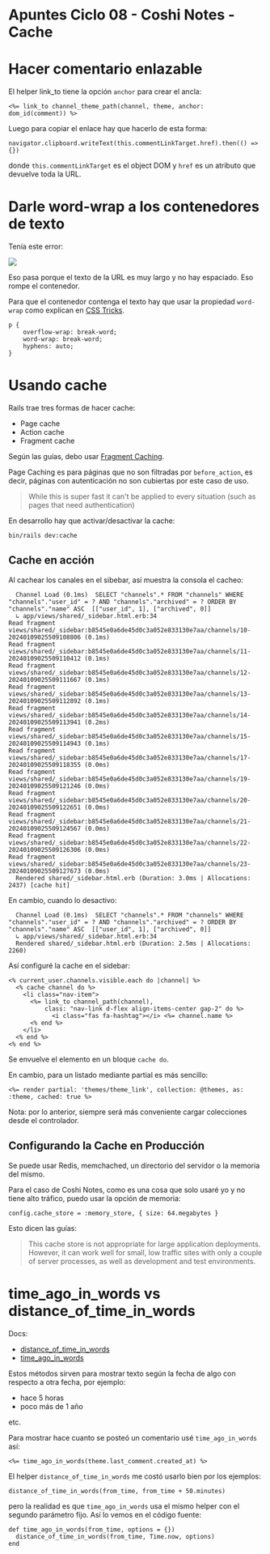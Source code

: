 # Apuntes Ciclo 08 - Coshi Notes - Cache

# Hacer comentario enlazable

El helper link_to tiene la opción `anchor` para crear el ancla:

    <%= link_to channel_theme_path(channel, theme, anchor: dom_id(comment)) %>

Luego para copiar el enlace hay que hacerlo de esta forma:

    navigator.clipboard.writeText(this.commentLinkTarget.href).then(() => {})

donde `this.commentLinkTarget` es el object DOM y `href` es un atributo que devuelve toda la URL.


# Darle word-wrap a los contenedores de texto

Tenía este error:

![](https://paper-attachments.dropboxusercontent.com/s_80A21DFF3870D194C13D898912EFBA56723A3C8E851D480905C3ED302F83980F_1705453472531_imagen.png)


Eso pasa porque el texto de la URL es muy largo y no hay espaciado. Eso rompe el contenedor.

Para que el contenedor contenga el texto hay que usar la propiedad `word-wrap` como explican en [CSS Tricks](https://css-tricks.com/snippets/css/prevent-long-urls-from-breaking-out-of-container/).

    p {
        overflow-wrap: break-word;
        word-wrap: break-word;
        hyphens: auto;
    }


# Usando cache

Rails trae tres formas de hacer cache:

- Page cache
- Action cache
- Fragment cache

Según las guías, debo usar [Fragment Caching](https://guides.rubyonrails.org/caching_with_rails.html#fragment-caching).

Page Caching es para páginas que no son filtradas por `before_action`, es decir, páginas con autenticación no son cubiertas por este caso de uso.

> While this is super fast it can't be applied to every situation (such as pages that need authentication)

En desarrollo hay que activar/desactivar la cache:

    bin/rails dev:cache


## Cache en acción

Al cachear los canales en el sibebar, así muestra la consola el cacheo:

      Channel Load (0.1ms)  SELECT "channels".* FROM "channels" WHERE "channels"."user_id" = ? AND "channels"."archived" = ? ORDER BY "channels"."name" ASC  [["user_id", 1], ["archived", 0]]
      ↳ app/views/shared/_sidebar.html.erb:34
    Read fragment views/shared/_sidebar:b8545e0a6de45d0c3a052e833130e7aa/channels/10-20240109025509108806 (0.1ms)
    Read fragment views/shared/_sidebar:b8545e0a6de45d0c3a052e833130e7aa/channels/11-20240109025509110412 (0.1ms)
    Read fragment views/shared/_sidebar:b8545e0a6de45d0c3a052e833130e7aa/channels/12-20240109025509111667 (0.1ms)
    Read fragment views/shared/_sidebar:b8545e0a6de45d0c3a052e833130e7aa/channels/13-20240109025509112892 (0.1ms)
    Read fragment views/shared/_sidebar:b8545e0a6de45d0c3a052e833130e7aa/channels/14-20240109025509113941 (0.2ms)
    Read fragment views/shared/_sidebar:b8545e0a6de45d0c3a052e833130e7aa/channels/15-20240109025509114943 (0.1ms)
    Read fragment views/shared/_sidebar:b8545e0a6de45d0c3a052e833130e7aa/channels/17-20240109025509118355 (0.0ms)
    Read fragment views/shared/_sidebar:b8545e0a6de45d0c3a052e833130e7aa/channels/19-20240109025509121246 (0.0ms)
    Read fragment views/shared/_sidebar:b8545e0a6de45d0c3a052e833130e7aa/channels/20-20240109025509122651 (0.0ms)
    Read fragment views/shared/_sidebar:b8545e0a6de45d0c3a052e833130e7aa/channels/21-20240109025509124567 (0.0ms)
    Read fragment views/shared/_sidebar:b8545e0a6de45d0c3a052e833130e7aa/channels/22-20240109025509126306 (0.0ms)
    Read fragment views/shared/_sidebar:b8545e0a6de45d0c3a052e833130e7aa/channels/23-20240109025509127673 (0.0ms)
      Rendered shared/_sidebar.html.erb (Duration: 3.0ms | Allocations: 2437) [cache hit]

En cambio, cuando lo desactivo:

      Channel Load (0.1ms)  SELECT "channels".* FROM "channels" WHERE "channels"."user_id" = ? AND "channels"."archived" = ? ORDER BY "channels"."name" ASC  [["user_id", 1], ["archived", 0]]
      ↳ app/views/shared/_sidebar.html.erb:34
      Rendered shared/_sidebar.html.erb (Duration: 2.5ms | Allocations: 2260)

Así configuré la cache en el sidebar:

    <% current_user.channels.visible.each do |channel| %>
      <% cache channel do %>
        <li class="nav-item">
          <%= link_to channel_path(channel),
              class: "nav-link d-flex align-items-center gap-2" do %>
                <i class="fas fa-hashtag"></i> <%= channel.name %>
          <% end %>
        </li>
      <% end %>
    <% end %>

Se envuelve el elemento en un bloque `cache do`.

En cambio, para un listado mediante partial es más sencillo:

    <%= render partial: 'themes/theme_link', collection: @themes, as: :theme, cached: true %>

Nota: por lo anterior, siempre será más conveniente cargar colecciones desde el controlador.

## Configurando la Cache en Producción

Se puede usar Redis, memchached, un directorio del servidor o la memoria del mismo.

Para el caso de Coshi Notes, como es una cosa que solo usaré yo y no tiene alto tráfico, puedo usar la opción de memoria:

    config.cache_store = :memory_store, { size: 64.megabytes }

Esto dicen las guías:

> This cache store is not appropriate for large application deployments. However, it can work well for small, low traffic sites with only a couple of server processes, as well as development and test environments.


# time_ago_in_words vs distance_of_time_in_words

Docs:

- [distance_of_time_in_words](https://apidock.com/rails/ActionView/Helpers/DateHelper/distance_of_time_in_words)
- [time_ago_in_words](https://apidock.com/rails/ActionView/Helpers/DateHelper/time_ago_in_words)

Estos métodos sirven para mostrar texto según la fecha de algo con respecto a otra fecha, por ejemplo:

- hace 5 horas
- poco más de 1 año

etc.

Para mostrar hace cuanto se posteó un comentario usé `time_ago_in_words` así:

    <%= time_ago_in_words(theme.last_comment.created_at) %>

El helper `distance_of_time_in_words` me costó usarlo bien por los ejemplos:

    distance_of_time_in_words(from_time, from_time + 50.minutes)

pero la realidad es que `time_ago_in_words` usa el mismo helper con el segundo parámetro fijo. Así lo vemos en el código fuente:

    def time_ago_in_words(from_time, options = {})
      distance_of_time_in_words(from_time, Time.now, options)
    end

